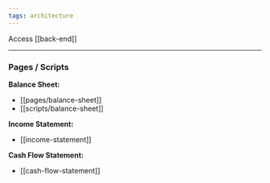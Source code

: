 ```yaml
---
tags: architecture
---
```


Access [[back-end]]

---
### Pages / Scripts
**Balance Sheet:**
- [[pages/balance-sheet]]
- [[scripts/balance-sheet]]


**Income Statement:**
- [[income-statement]]

**Cash Flow Statement:**
- [[cash-flow-statement]]